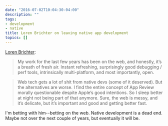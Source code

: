 ```yaml
---
date: "2016-07-02T10:04:30-04:00"
description: ""
tags:
- development
- native
title: Loren Brichter on leaving native app development
topics: []
---
```


[Loren Brichter](http://web.audaciousfox.net/2016/06/brichter-letterpress-interview):

> My work for the last few years has been on the web, and honestly, it’s a
> breath of fresh air. Instant refreshing, surprisingly good debugging / perf
> tools, intrinsically multi-platform, and most importantly, open.

> Web tech gets a lot of shit from native devs (some of it deserved). But the
> alternatives are worse. I find the entire concept of App Review morally
> questionable despite Apple’s good intentions. So I sleep better at night not
> being part of that anymore. Sure, the web is messy, and it’s delicate, but
> it’s important and good and getting better fast.

I'm betting with him--betting on the web. Native development is a dead end. Maybe not over the next
couple of years, but eventually it will be.
